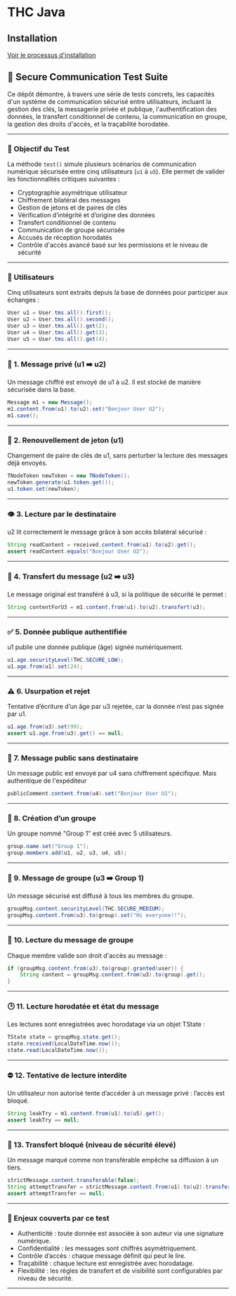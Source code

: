 # THC Java

## Installation
[Voir le processus d'installation](https://github.com/TTT-GH/TModeler/tree/main/java/README.md)

## 🔐 Secure Communication Test Suite

Ce dépôt démontre, à travers une série de tests concrets, les capacités d'un système de communication sécurisé entre utilisateurs, incluant la gestion des clés, la messagerie privée et publique, l'authentification des données, le transfert conditionnel de contenu, la communication en groupe, la gestion des droits d'accès, et la traçabilité horodatée.

---

### 🧪 Objectif du Test

La méthode `test()` simule plusieurs scénarios de communication numérique sécurisée entre cinq utilisateurs (`u1` à `u5`). Elle permet de valider les fonctionnalités critiques suivantes :

- Cryptographie asymétrique utilisateur
- Chiffrement bilatéral des messages
- Gestion de jetons et de paires de clés
- Vérification d’intégrité et d’origine des données
- Transfert conditionnel de contenu
- Communication de groupe sécurisée
- Accusés de réception horodatés
- Contrôle d'accès avancé basé sur les permissions et le niveau de sécurité

---

### 👤 Utilisateurs

Cinq utilisateurs sont extraits depuis la base de données pour participer aux échanges :

```java
User u1 = User.tms.all().first();
User u2 = User.tms.all().second();
User u3 = User.tms.all().get(2);
User u4 = User.tms.all().get(3);
User u5 = User.tms.all().get(4);
```

---

### 🔐 1. Message privé (u1 ➡️ u2)

Un message chiffré est envoyé de u1 à u2. Il est stocké de manière sécurisée dans la base.

```java
Message m1 = new Message();
m1.content.from(u1).to(u2).set("Bonjour User U2");
m1.save();
```

---

### 🔁 2. Renouvellement de jeton (u1)

Changement de paire de clés de u1, sans perturber la lecture des messages déjà envoyés.

```java
TNodeToken newToken = new TNodeToken();
newToken.generate(u1.token.get());
u1.token.set(newToken);
```

---

### 👁️ 3. Lecture par le destinataire

u2 lit correctement le message grâce à son accès bilatéral sécurisé :

```java
String readContent = received.content.from(u1).to(u2).get();
assert readContent.equals("Bonjour User U2");
```

---

### 🔁 4. Transfert du message (u2 ➡️ u3)

Le message original est transféré à u3, si la politique de sécurité le permet :

```java
String contentForU3 = m1.content.from(u1).to(u2).transfert(u3);
```

---

### ✅ 5. Donnée publique authentifiée

u1 publie une donnée publique (âge) signée numériquement.

```java
u1.age.securityLevel(THC.SECURE_LOW);
u1.age.from(u1).set(24);
```

---

### ⚠️ 6. Usurpation et rejet

Tentative d’écriture d’un âge par u3 rejetée, car la donnée n’est pas signée par u1.

```java
u1.age.from(u3).set(99);
assert u1.age.from(u3).get() == null;
```

---

### 💬 7. Message public sans destinataire

Un message public est envoyé par u4 sans chiffrement spécifique. Mais authentique de l'expéditeur

```java
publicComment.content.from(u4).set("Bonjour User U1");
```

---

### 👥 8. Création d’un groupe

Un groupe nommé "Group 1" est créé avec 5 utilisateurs.

```java
group.name.set("Group 1");
group.members.add(u1, u2, u3, u4, u5);
```

---

### 📢 9. Message de groupe (u3 ➡️ Group 1)

Un message sécurisé est diffusé à tous les membres du groupe.

```java
groupMsg.content.securityLevel(THC.SECURE_MEDIUM);
groupMsg.content.from(u3).to(group).set("Hi everyone!!");
```

---

### 👀 10. Lecture du message de groupe

Chaque membre valide son droit d'accès au message :

```java
if (groupMsg.content.from(u3).to(group).granted(user)) {
    String content = groupMsg.content.from(u3).to(group).get();
}
```

---

### 🕒 11. Lecture horodatée et état du message

Les lectures sont enregistrées avec horodatage via un objet TState :

```java
TState state = groupMsg.state.get();
state.received(LocalDateTime.now());
state.read(LocalDateTime.now());
```

---

### ⛔ 12. Tentative de lecture interdite

Un utilisateur non autorisé tente d’accéder à un message privé : l’accès est bloqué.

```java
String leakTry = m1.content.from(u1).to(u5).get();
assert leakTry == null;
```

---

### 🧠 13. Transfert bloqué (niveau de sécurité élevé)

Un message marqué comme non transférable empêche sa diffusion à un tiers.

```java
strictMessage.content.transferable(false);
String attemptTransfer = strictMessage.content.from(u1).to(u2).transfert(u3);
assert attemptTransfer == null;
```

---

### 📌 Enjeux couverts par ce test

- Authenticité : toute donnée est associée à son auteur via une signature numérique.
- Confidentialité : les messages sont chiffrés asymétriquement.
- Contrôle d’accès : chaque message définit qui peut le lire.
- Traçabilité : chaque lecture est enregistrée avec horodatage.
- Flexibilité : les règles de transfert et de visibilité sont configurables par niveau de sécurité.

---
